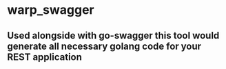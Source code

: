 # warp_swagger

## Used alongside with go-swagger this tool would generate all necessary golang code for your REST application 